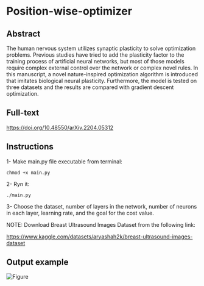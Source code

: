 # Position-wise-optimizer
## Abstract
The human nervous system utilizes synaptic plasticity to solve optimization problems. Previous studies have tried to add the plasticity factor to the training process of artificial neural networks, but most of those models require complex external control over the network or complex novel rules. In this manuscript, a novel nature-inspired optimization algorithm is introduced that imitates biological neural plasticity. Furthermore, the model is tested on three datasets and the results are compared with gradient descent optimization.

## Full-text
https://doi.org/10.48550/arXiv.2204.05312

## Instructions
1- Make main.py file executable from terminal:

	chmod +x main.py

2- Ryn it:

	./main.py

3- Choose the dataset, number of layers in the network, number of neurons in each layer, learning rate, and the goal for the cost value.


NOTE: Download Breast Ultrasound Images Dataset from the following link:

https://www.kaggle.com/datasets/aryashah2k/breast-ultrasound-images-dataset


## Output example
![Figure](https://user-images.githubusercontent.com/85622224/168429017-a442d189-ffd8-4cc1-b8de-6664b7d01631.png)
